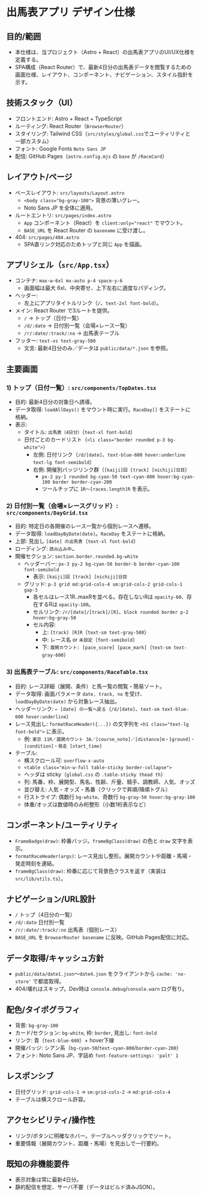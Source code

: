 # 出馬表アプリ デザイン仕様

## 目的/範囲
- 本仕様は、当プロジェクト（Astro + React）の出馬表アプリのUI/UX仕様を定義する。
- SPA構成（React Router）で、最新4日分の出馬表データを閲覧するための画面仕様、レイアウト、コンポーネント、ナビゲーション、スタイル指針を示す。

## 技術スタック（UI）
- フロントエンド: Astro + React + TypeScript
- ルーティング: React Router（`BrowserRouter`）
- スタイリング: Tailwind CSS（`src/styles/global.css`でユーティリティと一部カスタム）
- フォント: Google Fonts `Noto Sans JP`
- 配信: GitHub Pages（`astro.config.mjs` の `base` が `/RaceCard`）

## レイアウト/ページ
- ベースレイアウト: `src/layouts/Layout.astro`
  - `<body class="bg-gray-100">` 背景の薄いグレー。
  - Noto Sans JP を全体に適用。
- ルートエントリ: `src/pages/index.astro`
  - `App` コンポーネント（React）を `client:only="react"` でマウント。
  - `BASE_URL` を React Router の `basename` に受け渡し。
- 404: `src/pages/404.astro`
  - SPA直リンク対応のためトップと同じ `App` を描画。

## アプリシェル（`src/App.tsx`）
- コンテナ: `max-w-6xl mx-auto p-4 space-y-6`
  - 画面幅は最大 6xl、中央寄せ、上下左右に適度なパディング。
- ヘッダー:
  - 左上にアプリタイトルリンク（`/`、`text-2xl font-bold`）。
- メイン: React Router で3ルートを提供。
  - `/` → トップ（日付一覧）
  - `/d/:date` → 日付別一覧（会場×レース一覧）
  - `/r/:date/:track/:no` → 出馬表テーブル
- フッター: `text-xs text-gray-500`
  - 文言: 最新4日分のみ／データは `public/data/*.json` を参照。

## 主要画面

### 1) トップ（日付一覧）: `src/components/TopDates.tsx`
- 目的: 最新4日分の対象日へ誘導。
- データ取得: `loadAllDays()` をマウント時に実行。`RaceDay[]` をステートに格納。
- 表示:
  - タイトル: `出馬表（4日分）`（`text-xl font-bold`）
  - 日付ごとのカードリスト（`<li class="border rounded p-3 bg-white">`）
    - 左側: 日付リンク（`/d/[date]`、`text-blue-600 hover:underline text-lg font-semibold`）
    - 右側: 開催別バッジリンク群（`[kaiji]回 [track] [nichiji]日目`）
      - `px-2 py-1 rounded bg-cyan-50 text-cyan-800 hover:bg-cyan-100 border border-cyan-200`
      - ツールチップに `1R〜[races.length]R` を表示。

### 2) 日付別一覧（会場×レースグリッド）: `src/components/DayGrid.tsx`
- 目的: 特定日の各開催のレース一覧から個別レースへ遷移。
- データ取得: `loadDayByDate(date)`。`RaceDay` をステートに格納。
- 上部: 見出し `[date] の出馬表`（`text-xl font-bold`）
- ローディング: `読み込み中…`
- 開催セクション: `section.border.rounded.bg-white`
  - ヘッダーバー: `px-3 py-2 bg-cyan-50 border-b border-cyan-100 font-semibold`
    - 表示: `[kaiji]回 [track] [nichiji]日目`
  - グリッド: `p-3 grid md:grid-cols-4 sm:grid-cols-2 grid-cols-1 gap-3`
    - 各セルはレース1R..maxRを並べる。存在しないRは `opacity-60`、存在するRは `opacity-100`。
    - セルリンク: `/r/[date]/[track]/[R]`、`block rounded border p-2 hover:bg-gray-50`
    - セル内容:
      - 上: `[track] [R]R`（`text-sm text-gray-500`）
      - 中: レース名 or `未設定`（`font-semibold`）
      - 下: `展開カウント: [pace_score] [pace_mark]`（`text-sm text-gray-600`）

### 3) 出馬表テーブル: `src/components/RaceTable.tsx`
- 目的: レース詳細（展開、条件）と馬一覧の閲覧・簡易ソート。
- データ取得: 画面パラメータ `date, track, no` を受け、`loadDayByDate(date)` から対象レース抽出。
- ヘッダーリンク: `← [date] の一覧へ戻る`（`/d/[date]`、`text-sm text-blue-600 hover:underline`）
- レース見出し: `formatRaceHeader({...})` の文字列を `<h1 class="text-lg font-bold">` に表示。
  - 例: `東京 11R／展開カウント 3A／[course_note]／[distance]m・[ground]・[condition]・発走 [start_time]`
- テーブル:
  - 横スクロール可: `overflow-x-auto`
  - `<table class="min-w-full table-sticky border-collapse">`
  - ヘッダは sticky（`global.css` の `.table-sticky thead th`）
  - 列: 馬番、枠、展開型、馬名、性齢、斤量、騎手、調教師、人気、オッズ
  - 並び替え: 人気・オッズ・馬番（クリックで昇順/降順トグル）
  - 行ストライプ: 偶数行 `bg-white`、奇数行 `bg-gray-50 hover:bg-gray-100`
  - 体重/オッズは数値時のみ桁整形（小数1桁表示など）

## コンポーネント/ユーティリティ
- `FrameBadge(draw)`: 枠番バッジ。`frameBgClass(draw)` の色と `draw` 文字を表示。
- `formatRaceHeader(args)`: レース見出し整形。展開カウントや距離・馬場・発走時刻を連結。
- `frameBgClass(draw)`: 枠番に応じて背景色クラスを返す（実装は `src/lib/utils.ts`）。

## ナビゲーション/URL設計
- `/` トップ（4日分の一覧）
- `/d/:date` 日付別一覧
- `/r/:date/:track/:no` 出馬表（個別レース）
- `BASE_URL` を `BrowserRouter basename` に反映。GitHub Pages配信に対応。

## データ取得/キャッシュ方針
- `public/data/date1.json`〜`date4.json` をクライアントから `cache: 'no-store'` で都度取得。
- 404/壊れはスキップ。Dev時は `console.debug`/`console.warn` ログ有り。

## 配色/タイポグラフィ
- 背景: `bg-gray-100`
- カード/セクション: `bg-white`, 枠: `border`, 見出し: `font-bold`
- リンク: 青（`text-blue-600`）+ hover下線
- 開催バッジ: シアン系（`bg-cyan-50`/`text-cyan-800`/`border-cyan-200`）
- フォント: Noto Sans JP、字詰め `font-feature-settings: 'palt' 1`

## レスポンシブ
- 日付グリッド: `grid-cols-1` → `sm:grid-cols-2` → `md:grid-cols-4`
- テーブルは横スクロール許容。

## アクセシビリティ/操作性
- リンク/ボタンに明確なホバー。テーブルヘッダクリックでソート。
- 重要情報（展開カウント、距離・馬場）を見出しで一行要約。

## 既知の非機能要件
- 表示対象は常に最新4日分。
- 静的配信を想定、サーバ不要（データはビルド済みJSON）。

